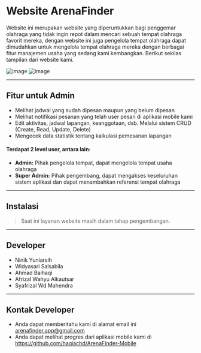 Website ArenaFinder
============

Website ini merupakan website yang diperuntukkan bagi penggemar olahraga yang tidak ingin repot dalam mencari sebuah tempat olahraga favorit mereka, dengan website ini juga pengelola tempat olahraga dapat dimudahkan untuk mengelola tempat olahraga mereka dengan berbagai fitur manajemen usaha yang sedang kami kembangkan. Berikut sekilas tampilan dari website kami.

![image](https://github.com/mahen-alim/ArenaFinder-Web/assets/124986850/6bf3f442-c578-4c98-a7bf-efdef11d18f5)
![image](https://github.com/mahen-alim/ArenaFinder-Web/assets/124986850/bf6278f5-1d68-4c48-a03e-9f0034a782a5)

---

## Fitur untuk Admin
- Melihat jadwal yang sudah dipesan maupun yang belum dipesan
- Melihat notifikasi pesanan yang telah user pesan di aplikasi mobile kami
- Edit aktivitas, jadwal lapangan, keanggotaan, dsb. Melalui sistem CRUD (Create, Read, Update, Delete)
- Mengecek data statistik tentang kalkulasi pemesanan lapangan

#### Terdapat 2 level user, antara lain:
- **Admin:** Pihak pengelola tempat, dapat mengelola tempat usaha olahraga 
- **Super Admin:** Pihak pengembang, dapat mengakses keseluruhan sistem aplikasi dan dapat menambahkan referensi tempat olahraga

---

## Instalasi

>Saat ini layanan website masih dalam tahap pengembangan. 

---

## Developer
- Ninik Yuniarsih
- Widyasari Salsabila
- Ahmad Baihaqi
- Afrizal Wahyu Alkautsar
- Syafrizal Wd Mahendra

---

## Kontak Developer
- Anda dapat memberitahu kami di alamat email ini arenafinder.app@gmail.com
- Anda dapat melihat progres dari aplikasi mobile kami di https://github.com/haqiachd/ArenaFinder-Mobile

